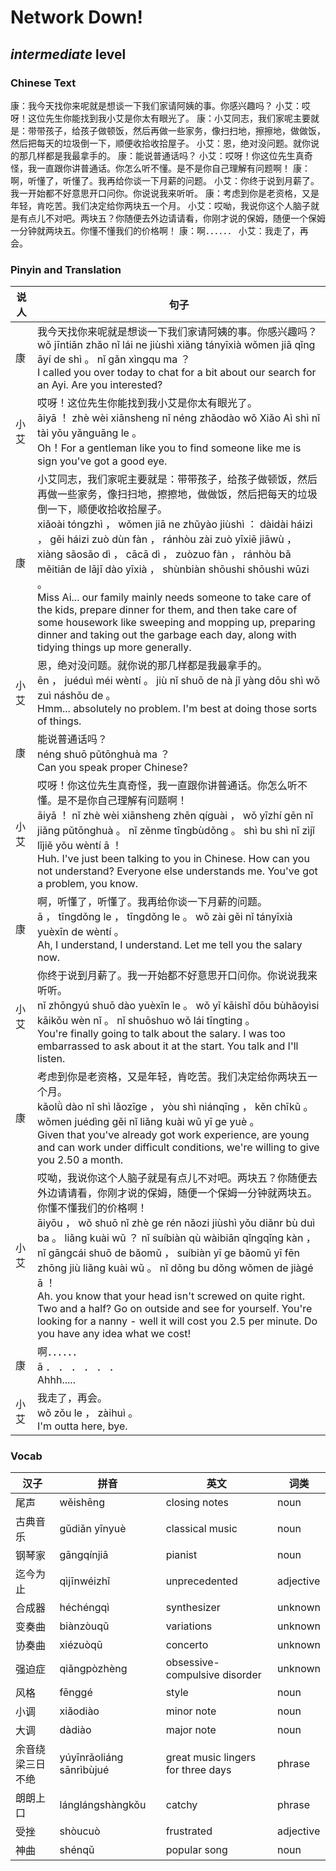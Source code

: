 # Network Down!
## *intermediate* level

### Chinese Text
康：我今天找你来呢就是想谈一下我们家请阿姨的事。你感兴趣吗？
小艾：哎呀！这位先生你能找到我小艾是你太有眼光了。
康：小艾同志，我们家呢主要就是：带带孩子，给孩子做顿饭，然后再做一些家务，像扫扫地，擦擦地，做做饭，然后把每天的垃圾倒一下，顺便收拾收拾屋子。
小艾：恩，绝对没问题。就你说的那几样都是我最拿手的。
康：能说普通话吗？
小艾：哎呀！你这位先生真奇怪，我一直跟你讲普通话。你怎么听不懂。是不是你自己理解有问题啊！
康：啊，听懂了，听懂了。我再给你谈一下月薪的问题。
小艾：你终于说到月薪了。我一开始都不好意思开口问你。你说说我来听听。
康：考虑到你是老资格，又是年轻，肯吃苦。我们决定给你两块五一个月。
小艾：哎呦，我说你这个人脑子就是有点儿不对吧。两块五？你随便去外边请请看，你刚才说的保姆，随便一个保姆一分钟就两块五。你懂不懂我们的价格啊！
康：啊．．．．．．
小艾：我走了，再会。

### Pinyin and Translation
|说人|句子|
|----|----|
|康|我今天找你来呢就是想谈一下我们家请阿姨的事。你感兴趣吗？<br />wǒ jīntiān zhǎo nǐ lái ne jiùshì xiǎng tányīxià wǒmen jiā qǐng āyí de shì 。 nǐ gǎn xìngqu ma ？<br />I called you over today to chat for a bit about our search for an Ayi. Are you interested?|
|小艾|哎呀！这位先生你能找到我小艾是你太有眼光了。<br />āiyā ！ zhè wèi xiānsheng nǐ néng zhǎodào wǒ Xiǎo Aì shì nǐ tài yǒu yǎnguāng le 。<br />Oh！For a gentleman like you to find someone like me is sign you've got a good eye.|
|康|小艾同志，我们家呢主要就是：带带孩子，给孩子做顿饭，然后再做一些家务，像扫扫地，擦擦地，做做饭，然后把每天的垃圾倒一下，顺便收拾收拾屋子。<br />xiǎoài tóngzhì ， wǒmen jiā ne zhǔyào jiùshì ： dàidài háizi ， gěi háizi zuò dùn fàn ， ránhòu zài zuò yīxiē jiāwù ， xiàng sǎosǎo dì ， cācā dì ， zuòzuo fàn ， ránhòu bǎ měitiān de lājī dào yīxià ， shùnbiàn shōushi shōushi wūzi 。<br />Miss Ai... our family mainly needs someone to take care of the kids, prepare dinner for them, and then take care of some housework like sweeping and mopping up, preparing dinner and taking out the garbage each day, along with tidying things up more generally.|
|小艾|恩，绝对没问题。就你说的那几样都是我最拿手的。<br />ēn ， juéduì méi wèntí 。 jiù nǐ shuō de nà jǐ yàng dōu shì wǒ zuì náshǒu de 。<br />Hmm... absolutely no problem. I'm best at doing those sorts of things.|
|康|能说普通话吗？<br />néng shuō pǔtōnghuà ma ？<br />Can you speak proper Chinese?|
|小艾|哎呀！你这位先生真奇怪，我一直跟你讲普通话。你怎么听不懂。是不是你自己理解有问题啊！<br />āiyā ！ nǐ zhè wèi xiānsheng zhēn qíguài ， wǒ yīzhí gēn nǐ jiǎng pǔtōnghuà 。 nǐ zěnme tīngbùdǒng 。 shì bu shì nǐ zìjǐ lǐjiě yǒu wèntí ā ！<br />Huh. I've just been talking to you in Chinese. How can you not understand?  Everyone else understands me. You've got a problem, you know.|
|康|啊，听懂了，听懂了。我再给你谈一下月薪的问题。<br />ā ， tīngdǒng le ， tīngdǒng le 。 wǒ zài gěi nǐ tányīxià yuèxīn de wèntí 。<br />Ah, I understand, I understand. Let me tell you the salary now.|
|小艾|你终于说到月薪了。我一开始都不好意思开口问你。你说说我来听听。<br />nǐ zhōngyú shuō dào yuèxīn le 。 wǒ yī kāishǐ dōu bùhǎoyìsi kāikǒu wèn nǐ 。 nǐ shuōshuo wǒ lái tīngting 。<br />You're finally going to talk about the salary. I was too embarrassed to ask about it at the start. You talk and I'll listen.|
|康|考虑到你是老资格，又是年轻，肯吃苦。我们决定给你两块五一个月。<br />kǎolǜ dào nǐ shì lǎozīge ， yòu shì niánqīng ， kěn chīkǔ 。 wǒmen juédìng gěi nǐ liǎng kuài wǔ yī ge yuè 。<br />Given that you've already got work experience, are young and can work under difficult conditions, we're willing to give you 2.50 a month.|
|小艾|哎呦，我说你这个人脑子就是有点儿不对吧。两块五？你随便去外边请请看，你刚才说的保姆，随便一个保姆一分钟就两块五。你懂不懂我们的价格啊！<br />āiyōu ， wǒ shuō nǐ zhè ge rén nǎozi jiùshì yǒu diǎnr bù duì ba 。 liǎng kuài wǔ ？ nǐ suíbiàn qù wàibiān qǐngqǐng kàn ， nǐ gāngcái shuō de bǎomǔ ， suíbiàn yī ge bǎomǔ yī fēn zhōng jiù liǎng kuài wǔ 。 nǐ dǒng bu dǒng wǒmen de jiàgé ā ！<br />Ah. you know that your head isn't screwed on quite right. Two and a half? Go on outside and see for yourself. You're looking for a nanny - well it will cost you 2.5 per minute. Do you have any idea what we cost!|
|康|啊．．．．．．<br />ā ． ． ． ． ． ．<br />Ahhh.....|
|小艾|我走了，再会。<br />wǒ zǒu le ， zàihuì 。<br />I'm outta here, bye.|
### Vocab
|汉子|拼音|英文|词类|
|----|----|----|----|
|尾声|wěishēng|closing notes|noun|
|古典音乐|gǔdiǎn yīnyuè|classical music|noun|
|钢琴家|gāngqínjiā|pianist|noun|
|迄今为止|qìjīnwéizhǐ|unprecedented|adjective|
|合成器|héchéngqì|synthesizer|unknown|
|变奏曲|biànzòuqǔ|variations|unknown|
|协奏曲|xiézuòqū|concerto|unknown|
|强迫症|qiǎngpòzhèng|obsessive-compulsive disorder|unknown|
|风格|fēnggé|style|noun|
|小调|xiǎodiào|minor note|noun|
|大调|dàdiào|major note|noun|
|余音绕梁三日不绝|yúyīnrǎoliáng sānrìbùjué|great music lingers for three days|phrase|
|朗朗上口|lánglángshàngkǒu|catchy|phrase|
|受挫|shòucuò|frustrated|adjective|
|神曲|shénqǔ|popular song|noun|